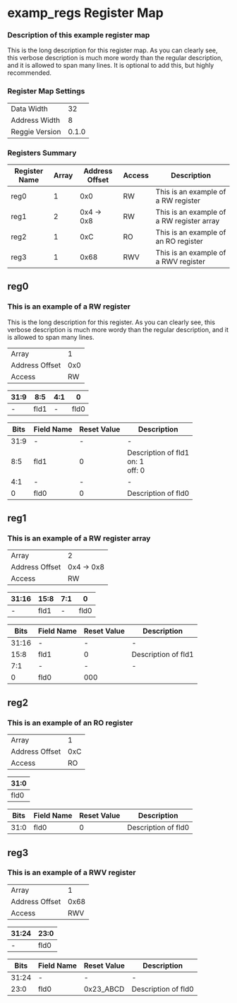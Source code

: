 # examp_regs Register Map

### Description of this example register map

This is the long description for this register map. As you can clearly see, this verbose description is much more wordy than the regular description, and it is allowed to span many lines. It is optional to add this, but highly recommended.  

### Register Map Settings

|  |  |
| --- | --- |
| Data Width | 32 |
| Address Width | 8 |
| Reggie Version | 0.1.0 |

### Registers Summary

| Register Name | Array | Address Offset | Access | Description |
| --- | --- | --- | --- | --- |
| reg0 | 1 | 0x0 | RW | This is an example of a RW register
| reg1 | 2 | 0x4 -> 0x8 | RW | This is an example of a RW register array
| reg2 | 1 | 0xC | RO | This is an example of an RO register
| reg3 | 1 | 0x68 | RWV | This is an example of a RWV register

## reg0

### This is an example of a RW register

This is the long description for this 
register. As you can clearly see, this verbose description is much more wordy 
than the regular description, and it is allowed to span many lines.

|  |  |
| --- | --- |
| Array | 1 | 
| Address Offset | 0x0 |
| Access | RW |

| 31:9 | 8:5 | 4:1 | 0 |
| --- | --- | --- | --- |
| - | fld1 | - | fld0 |

| Bits | Field Name | Reset Value | Description
| --- | --- | --- | --- |
| 31:9 | - | - | - |
| 8:5 | fld1 | 0 | Description of fld1<br>on: 1<br>off: 0 |
| 4:1 | - | - | - |
| 0 | fld0 | 0 | Description of fld0 |


## reg1

### This is an example of a RW register array

|  |  |
| --- | --- |
| Array | 2 | 
| Address Offset | 0x4 -> 0x8 |
| Access | RW |

| 31:16 | 15:8 | 7:1 | 0 |
| --- | --- | --- | --- |
| - | fld1 | - | fld0 |

| Bits | Field Name | Reset Value | Description
| --- | --- | --- | --- |
| 31:16 | - | - | - |
| 15:8 | fld1 | 0 | Description of fld1 |
| 7:1 | - | - | - |
| 0 | fld0 | 000 |  |


## reg2

### This is an example of an RO register

|  |  |
| --- | --- |
| Array | 1 | 
| Address Offset | 0xC |
| Access | RO |

| 31:0 |
| --- |
| fld0 |

| Bits | Field Name | Reset Value | Description
| --- | --- | --- | --- |
| 31:0 | fld0 | 0 | Description of fld0 |


## reg3

### This is an example of a RWV register

|  |  |
| --- | --- |
| Array | 1 | 
| Address Offset | 0x68 |
| Access | RWV |

| 31:24 | 23:0 |
| --- | --- |
| - | fld0 |

| Bits | Field Name | Reset Value | Description
| --- | --- | --- | --- |
| 31:24 | - | - | - |
| 23:0 | fld0 | 0x23_ABCD | Description of fld0 |
